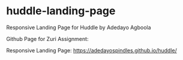 # huddle-landing-page
Responsive Landing Page for Huddle by Adedayo Agboola

Github Page for Zuri Assignment:

Responsive Landing Page: https://adedayospindles.github.io/huddle/

